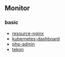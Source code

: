 ## Monitor

### basic
* [resource-nginx](application/resource-nginx.md)
* [kubernetes-dashboard](application/kubernetes-dashboard.md)
* [php-admin](application/php-admin.md)
* [tekon](application/tekon.md)

